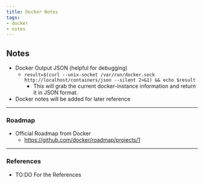 ```yaml
---
title: Docker Notes
tags:
- docker
- notes
---
```


## Notes

- Docker Output JSON (helpful for debugging)
  - `result=$(curl --unix-socket /var/run/docker.sock http://localhost/containers/json --silent 2>&1) && echo $result`
    - This will grab the current docker-instance information and return it in JSON format.
- Docker notes will be added for later reference

* * *

### Roadmap

- Official Roadmap from Docker
  - <https://github.com/docker/roadmap/projects/1>
  
* * *

### References

- TO:DO For the References
